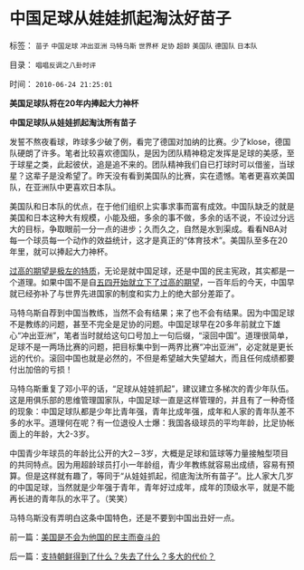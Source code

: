 # 中国足球从娃娃抓起淘汰好苗子

标签： `苗子` `中国足球` `冲出亚洲` `马特乌斯` `世界杯` `足协` `超龄` `美国队` `德国队` `日本队` 

目录： `唱唱反调之八卦时评`

时间： `2010-06-24 21:25:01`

**美国足球队将在20年内捧起大力神杯**

**中国足球队从娃娃抓起淘汰所有苗子**

发誓不熬夜看球，昨球多少破了例，看完了德国对加纳的比赛。少了klose，德国队硬朗了许多。笔者比较喜欢德国队，是因为团队精神稳定发挥是足球的美感，至于球星之类，此起彼伏，追是追不来的。团队精神我们自已打球时可以借鉴，当球星？这辈子是没希望了。昨天没有看到美国队的比赛，实在遗憾。笔者更喜欢美国队，在亚洲队中更喜欢日本队。

美国队和日本队的优点，在于他们组织上实事求事而富有成效。中国队缺乏的就是美国和日本这种大有规模，小能及细，多余的事不做，多余的话不说，不设过分远大的目标，争取眼前一分一点的进步；久而久之，自然是水到渠成。看看NBA对每一个球员每一个动作的效益统计，这才是真正的“体育技术”。美国队至多在20年里，就可以捧起大力神杯。

[过高的期望是极左的特质](../../../2009/8/29/过高的期望造就了唯心，左倾，和乌托邦.md)，无论是就中国足球，还是中国的民主宪政，其实都是一个道理。如果中国不是自[五四开始就立下了过高的期望](../../../2010/6/1/民主不允许意识形态口号;不要再搞政治运动.md)，一百年后的今天，中国早就已经弥补了与世界先进国家的制度和实力上的绝大部分差距了。

马特乌斯自荐到中国当教练，当然不会有结果；来了也不会有结果。因为中国足球不是教练的问题，甚至不完全是足协的问题。中国足球早在20多年前就立下雄心“冲出亚洲”，笔者当时就给这句口号加上一句后缀，“滚回中国”。道理很简单，足球不是一两场比赛的问题，把目标集中到一两界比赛“冲出亚洲”，必定就是更长远的代价。滚回中国也就是必然的，不但是希望越大失望越大，而且任何成绩都要付出加倍的亏损！

马特乌斯重复了邓小平的话，“足球从娃娃抓起”，建议建立多梯次的青少年队伍。这是用俱乐部的思维管理国家队，中国足球一直是这样管理的，并且有了一种奇怪的现象：中国足球队都是少年比青年强，青年比成年强，成年和人家的青年队差不多的水平。道理何在呢？有一位退役人士爆：我国各级球员的平均年龄，比足协帐面上的年龄，大2-3岁。

中国青少年球员的年龄比公开的大2－3岁，大概是足球和篮球等力量接触型项目的共同特点。因为用超龄球员打小一年龄组，青少年教练就容易出成绩，容易有预算。但是这样就有趣了，等同于“从娃娃抓起，彻底淘汰所有苗子”。比人家大几岁的中国足球，当然就是少年强于青年，青年好过成年，成年的顶级水平，就是不能再长进的青年队的水平了。（笑笑）

马特乌斯没有弄明白这条中国特色，还是不要到中国出丑好一点。



前一篇：[美国是不会为他国的民主而奋斗的](../../../2010/6/23/美国是不会为他国的民主而奋斗的.md)

后一篇：[支持朝鲜得到了什么？失去了什么？多大的代价？](../../../2010/6/24/支持朝鲜得到了什么？失去了什么？多大的代价？.md)